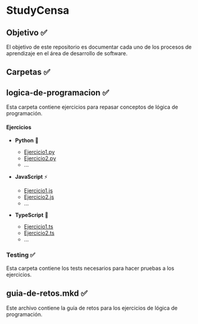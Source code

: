 # StudyCensa

## Objetivo ✅
El objetivo de este repositorio es documentar cada uno de los procesos de aprendizaje en el área de desarrollo de software.

## Carpetas ✅

## logica-de-programacion ✅
Esta carpeta contiene ejercicios para repasar conceptos de lógica de programación.

#### Ejercicios
- **Python** 🐍
  - [Ejercicio1.py](logica-de-programacion/exercises/exercise1/python/exercises.py)
  - [Ejercicio2.py](logica-de-programacion/exercises/exercise2/python/exercise2.py)
  - ...

- **JavaScript** ⚡️
  - [Ejercicio1.js](logica-de-programacion/exercises/exercise1/javascript)
  - [Ejercicio2.js](logica-de-programacion/exercises/exercise2/javascript/exercise2.js)
  - ...

- **TypeScript** 📝
  - [Ejercicio1.ts](logica-de-programacion/exercises/exercise1/typescript/exercises.ts)
  - [Ejercicio2.ts](logica-de-programacion/exercises/exercise2/typescript/exercise2.ts)
  - ...

### Testing ✅
Esta carpeta contiene los tests necesarios para hacer pruebas a los ejercicios.

## guia-de-retos.mkd ✅
Este archivo contiene la guía de retos para los ejercicios de lógica de programación.